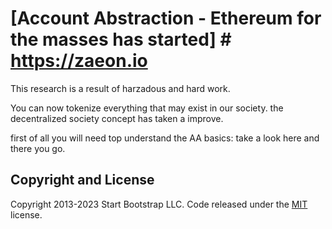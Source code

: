 # [Account Abstraction - Ethereum for the masses has started]   # https://zaeon.io

This research is a result of harzadous and hard work. 


You can now tokenize everything that may exist in our society. the decentralized society concept has taken a improve.

first of all you will need top understand the AA basics:
take a look here and there you go.


## Copyright and License

Copyright 2013-2023 Start Bootstrap LLC. Code released under the [MIT](https://github.com/StartBootstrap/startbootstrap-modern-business/blob/master/LICENSE) license.
